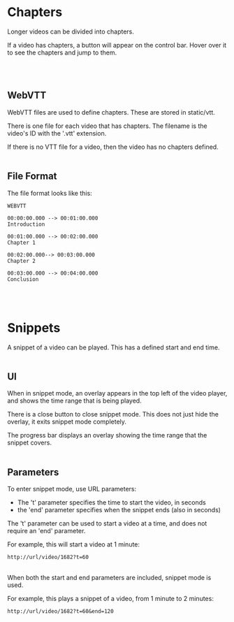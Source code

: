# Chapters

Longer videos can be divided into chapters.

If a video has chapters, a button will appear on the control bar. Hover over it to see the chapters and jump to them.

</br></br>


## WebVTT

WebVTT files are used to define chapters. These are stored in static/vtt.

There is one file for each video that has chapters. The filename is the video's ID with the '.vtt' extension.

If there is no VTT file for a video, then the video has no chapters defined.
</br></br>


## File Format

The file format looks like this:

```vtt
WEBVTT

00:00:00.000 --> 00:01:00.000
Introduction

00:01:00.000 --> 00:02:00.000
Chapter 1

00:02:00.000--> 00:03:00.000
Chapter 2

00:03:00.000 --> 00:04:00.000
Conclusion
```
</br></br>


# Snippets

A snippet of a video can be played. This has a defined start and end time.
</br></br>


## UI

When in snippet mode, an overlay appears in the top left of the video player, and shows the time range that is being played.

There is a close button to close snippet mode. This does not just hide the overlay, it exits snippet mode completely.

The progress bar displays an overlay showing the time range that the snippet covers.
</br></br>


## Parameters

To enter snippet mode, use URL parameters:
* The 't' parameter specifies the time to start the video, in seconds
* the 'end' parameter specifies when the snippet ends (also in seconds)

The 't' parameter can be used to start a video at a time, and does not require an 'end' parameter.

For example, this will start a video at 1 minute:

```http://url/video/1682?t=60```
</br></br>


When both the start and end parameters are included, snippet mode is used.

For example, this plays a snippet of a video, from 1 minute to 2 minutes:

```http://url/video/1682?t=60&end=120```
</br></br>
